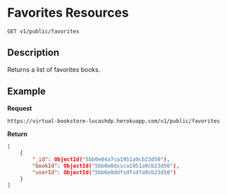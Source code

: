 # Favorites Resources

    GET v1/public/favorites

## Description
Returns a list of favorites books.


## Example
**Request**

    https://virtual-bookstore-lucashdp.herokuapp.com/v1/public/favorites

**Return**
``` json
[
    {
        "_id": ObjectId("5bb0e04a7ca1951a9cb23d50"),
        "bookId": ObjectId("5bb0e0dssca1951a9cb23d50"),
        "userId": ObjectId("5bb0e0ddfsdfsdfa9cb23d50")
    }
]
```